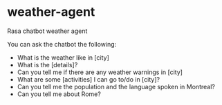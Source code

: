 # weather-agent
Rasa chatbot weather agent

You can ask the chatbot the following:
- What is the weather like in [city]
- What is the [details]?
- Can you tell me if there are any weather warnings in [city]
- What are some [activities] I can go to/do in [city]?
- Can you tell me the population and the language spoken in Montreal?
- Can you tell me about Rome? 
